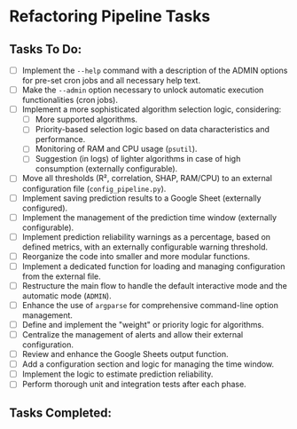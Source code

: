 # Refactoring Pipeline Tasks

## Tasks To Do:

- [ ] Implement the `--help` command with a description of the ADMIN options for pre-set cron jobs and all necessary help text.
- [ ] Make the `--admin` option necessary to unlock automatic execution functionalities (cron jobs).
- [ ] Implement a more sophisticated algorithm selection logic, considering:
    - [ ] More supported algorithms.
    - [ ] Priority-based selection logic based on data characteristics and performance.
    - [ ] Monitoring of RAM and CPU usage (`psutil`).
    - [ ] Suggestion (in logs) of lighter algorithms in case of high consumption (externally configurable).
- [ ] Move all thresholds (R², correlation, SHAP, RAM/CPU) to an external configuration file (`config_pipeline.py`).
- [ ] Implement saving prediction results to a Google Sheet (externally configured).
- [ ] Implement the management of the prediction time window (externally configurable).
- [ ] Implement prediction reliability warnings as a percentage, based on defined metrics, with an externally configurable warning threshold.
- [ ] Reorganize the code into smaller and more modular functions.
- [ ] Implement a dedicated function for loading and managing configuration from the external file.
- [ ] Restructure the main flow to handle the default interactive mode and the automatic mode (`ADMIN`).
- [ ] Enhance the use of `argparse` for comprehensive command-line option management.
- [ ] Define and implement the "weight" or priority logic for algorithms.
- [ ] Centralize the management of alerts and allow their external configuration.
- [ ] Review and enhance the Google Sheets output function.
- [ ] Add a configuration section and logic for managing the time window.
- [ ] Implement the logic to estimate prediction reliability.
- [ ] Perform thorough unit and integration tests after each phase.

## Tasks Completed:

